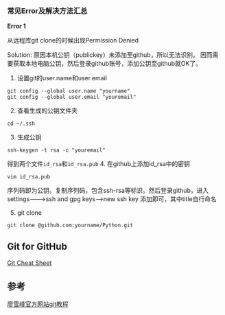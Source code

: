 ### 常见Error及解决方法汇总
**Error 1** 

从远程库git clone的时候出现Permission Denied

Solution: 原因本机公钥（publickey）未添加至github，所以无法识别。 因而需要获取本地电脑公钥，然后登录github账号，添加公钥至github就OK了。
 1. 设置git的user.name和user.email
 ```
 git config --global user.name "yourname"
 git config --global user.email "youremail"
 ```
 2. 查看生成的公钥文件夹
 ```
 cd ~/.ssh
 ```
 3. 生成公钥
 ```
 ssh-keygen -t rsa -c "youremail"
 ```
 得到两个文件`id_rsa`和`id_rsa.pub`
 4. 在github上添加id_rsa中的密钥
 ```
 vim id_rsa.pub
 ```
 序列码即为公钥，复制序列码，包含ssh-rsa等标识。然后登录github，进入settings--->ssh and gpg keys-->new ssh key 添加即可，其中title自行命名
 
 5. git clone
 ```
 git clone @github.com:yourname/Python.git
 ```

 ## Git for GitHub
 [Git Cheat Sheet](https://services.github.com/on-demand/downloads/github-git-cheat-sheet.pdf)

 ## 参考
[廖雪峰官方网站git教程](https://www.liaoxuefeng.com/wiki/0013739516305929606dd18361248578c67b8067c8c017b000)


